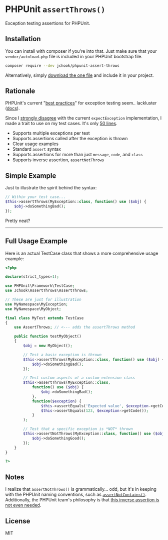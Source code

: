 # PHPUnit `assertThrows()`

Exception testing assertions for PHPUnit.

## Installation

You can install with composer if you're into that. Just make sure that your `vendor/autoload.php` file is included in your PHPUnit bootstrap file.

```sh
composer require --dev jchook/phpunit-assert-throws
```

Alternatively, simply [download the one file](https://raw.githubusercontent.com/jchook/phpunit-assert-throws/master/src/AssertThrows.php) and include it in your project.


## Rationale

PHPUnit's current "[best practices](https://thephp.cc/news/2016/02/questioning-phpunit-best-practices)" for exception testing seem.. lackluster ([docs](http://phpunit.readthedocs.io/en/7.1/writing-tests-for-phpunit.html#writing-tests-for-phpunit-exceptions)).

Since I [strongly disagree](https://github.com/sebastianbergmann/phpunit/issues/3071#issuecomment-379301478) with the current `expectException` implementation, I made a trait to use on my test cases. It's only [50 lines](https://github.com/jchook/phpunit-assert-throws/blob/master/src/AssertThrows.php).

* Supports multiple exceptions per test
* Supports assertions called after the exception is thrown
* Clear usage examples
* Standard `assert` syntax
* Supports assertions for more than just `message`, `code`, and `class`
* Supports inverse assertion, `assertNotThrows`


## Simple Example

Just to illustrate the spirit behind the syntax:

```php
// Within your test case...
$this->assertThrows(MyException::class, function() use ($obj) {
	$obj->doSomethingBad();
});
```

Pretty neat?

---


## Full Usage Example

Here is an actual TestCase class that shows a more comprehensive usage example:

```php
<?php

declare(strict_types=1);

use PHPUnit\Framework\TestCase;
use Jchook\AssertThrows\AssertThrows;

// These are just for illustration
use MyNamespace\MyException;
use MyNamespace\MyObject;

final class MyTest extends TestCase
{
	use AssertThrows; // <--- adds the assertThrows method

	public function testMyObject()
	{
		$obj = new MyObject();

		// Test a basic exception is thrown
		$this->assertThrows(MyException::class, function() use ($obj) {
			$obj->doSomethingBad();
		});

		// Test custom aspects of a custom extension class
		$this->assertThrows(MyException::class,
			function() use ($obj) {
				$obj->doSomethingBad();
			},
			function($exception) {
				$this->assertEquals('Expected value', $exception->getCustomThing());
				$this->assertEquals(123, $exception->getCode());
			}
		);

		// Test that a specific exception is *NOT* thrown
		$this->assertNotThrows(MyException::class, function() use ($obj) {
			$obj->doSomethingGood();
		});
	}
}

?>
```

## Notes

I realize that `assertNotThrows()` is grammatically... odd, but it's in keeping with the PHPUnit naming conventions, such as [`assertNotContains()`](https://phpunit.de/manual/current/en/appendixes.assertions.html#appendixes.assertions.assertContains). Additionally, the PHPUnit team's philosophy is that [this inverse assertion is not even needed](https://github.com/sebastianbergmann/phpunit-documentation/issues/171).


## License

MIT
